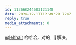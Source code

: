 ```yaml
---
id: 113668244683121148
date: 2024-12-17T12:49:28.724Z
reply: true
media_attachments: 0
---
```


[@lehhair](https://misskey.lehhair.net/@lehhair) 哈哈哈，对的，💯解决。

